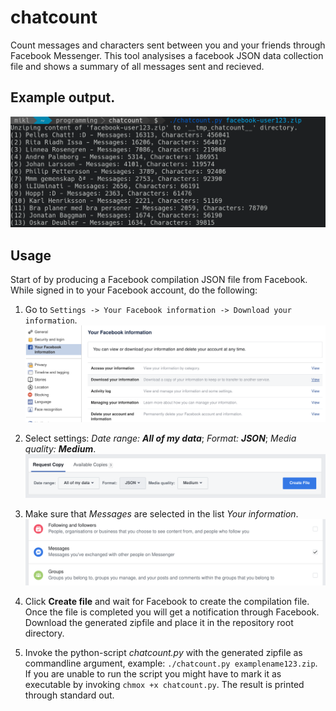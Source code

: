 # chatcount
Count messages and characters sent between you and your friends through Facebook Messenger. This tool analysises a facebook JSON data collection file and shows a summary of all messages sent and recieved.

## Example output.
![Example](resources/4.png)

## Usage
Start of by producing a Facebook compilation JSON file from Facebook. While signed in to your Facebook account, do the following:

1. Go to `Settings -> Your Facebook information -> Download your information`.
![Step1](resources/1.png)

2. Select settings: *Date range: __All of my data__*; *Format: __JSON__*; *Media quality: __Medium__*.
![Step2](resources/2.png)

3. Make sure that *Messages* are selected in the list *Your information*.
![Step3](resources/3.png)

4. Click __Create file__ and wait for Facebook to create the compilation file. Once the file is completed you will get a notification through Facebook. Download the generated zipfile and place it in the repository root directory.

5. Invoke the python-script *chatcount.py* with the generated zipfile as commandline argument, example: `./chatcount.py examplename123.zip`. If you are unable to run the script you might have to mark it as executable by invoking `chmox +x chatcount.py`. The result is printed through standard out.
